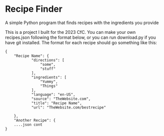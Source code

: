 # Recipe Finder
A simple Python program that finds recipes with the ingredients you provide

This is a project I built for the 2023 CfC. You can make your own recipes.json following the format below, or you can run download.py if you have git installed.
The format for each recipe should go something like this:
```
{
    "Recipe Name": {
            "directions": [
                "some",
                "stuff"
            ],
            "ingredients": [
                "Yummy",
                "Things"
            ],
            "language": "en-US",
            "source": "TheWebsite.com",
            "title": "Recipe Name",
            "url": "TheWebsite.com/bestrecipe"
             
    },
    "Another Recipe": {
    ....json cont
}
```
